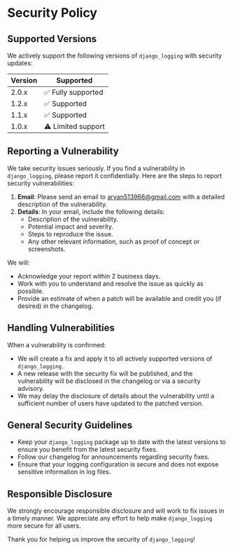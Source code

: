 # Security Policy

## Supported Versions

We actively support the following versions of `django_logging` with security updates:

| Version   | Supported          |
| --------- | ------------------ |
| 2.0.x     | ✅ Fully supported |
| 1.2.x     | ✅ Supported  |
| 1.1.x     | ✅ Supported        |
| 1.0.x     | ⚠️ Limited support |

## Reporting a Vulnerability

We take security issues seriously. If you find a vulnerability in `django_logging`, please report it confidentially. Here are the steps to report security vulnerabilities:

1. **Email**: Please send an email to [aryan513966@gmail.com](mailto:aryan513966@gmail.com) with a detailed description of the vulnerability.
2. **Details**: In your email, include the following details:
   - Description of the vulnerability.
   - Potential impact and severity.
   - Steps to reproduce the issue.
   - Any other relevant information, such as proof of concept or screenshots.

We will:
- Acknowledge your report within 2 business days.
- Work with you to understand and resolve the issue as quickly as possible.
- Provide an estimate of when a patch will be available and credit you (if desired) in the changelog.

## Handling Vulnerabilities

When a vulnerability is confirmed:
- We will create a fix and apply it to all actively supported versions of `django_logging`.
- A new release with the security fix will be published, and the vulnerability will be disclosed in the changelog or via a security advisory.
- We may delay the disclosure of details about the vulnerability until a sufficient number of users have updated to the patched version.

## General Security Guidelines

- Keep your `django_logging` package up to date with the latest versions to ensure you benefit from the latest security fixes.
- Follow our changelog for announcements regarding security fixes.
- Ensure that your logging configuration is secure and does not expose sensitive information in log files.

## Responsible Disclosure

We strongly encourage responsible disclosure and will work to fix issues in a timely manner. We appreciate any effort to help make `django_logging` more secure for all users.

Thank you for helping us improve the security of `django_logging`!
